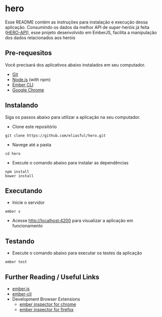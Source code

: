 # hero

Esse README contém as instruções para instalação e execução dessa aplicação.
Consumindo os dados da melhor API de super-heróis já feita ([HERO-API](https://github.com/eliasful/hero-api)),
esse projeto desenvolvido em EmberJS,
facilita a manipulação dos dados relacionados aos heróis

## Pre-requesitos

Você precisará dos aplicativos abaixo instalados em seu computador.

* [Git](https://git-scm.com/)
* [Node.js](https://nodejs.org/) (with npm)
* [Ember CLI](https://ember-cli.com/)
* [Google Chrome](https://google.com/chrome/)

## Instalando

Siga os passos abaixo para utilizar a aplicação na seu computador.

* Clone este repositório
~~~~
git clone https://github.com/eliasful/hero.git
~~~~
* Navege até a pasta
~~~~
cd hero
~~~~
* Execute o comando abaixo para instalar as dependências
~~~~
npm install
bower install
~~~~

## Executando

* Inicie o servidor
~~~~
ember s
~~~~
* Acesse [http://localhost:4200](http://localhost:4200) para visualizar a aplicação em funcionamento

## Testando

* Execute o comando abaixo para executar os testes da aplicação
~~~~
ember test
~~~~

## Further Reading / Useful Links

* [ember.js](https://emberjs.com/)
* [ember-cli](https://ember-cli.com/)
* Development Browser Extensions
  * [ember inspector for chrome](https://chrome.google.com/webstore/detail/ember-inspector/bmdblncegkenkacieihfhpjfppoconhi)
  * [ember inspector for firefox](https://addons.mozilla.org/en-US/firefox/addon/ember-inspector/)
